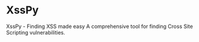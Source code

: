 # XssPy
XssPy - Finding XSS made easy
A comprehensive tool for finding Cross Site Scripting vulnerabilities.
